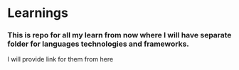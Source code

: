# Learnings

### This is repo for all my learn from now where I will have separate folder for languages technologies and frameworks.

I will provide link for them from here
